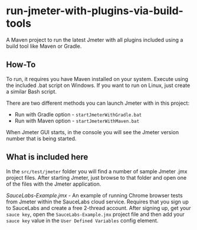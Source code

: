 # run-jmeter-with-plugins-via-build-tools

A Maven project to run the latest Jmeter with all plugins included using a build tool like Maven or Gradle.

## How-To

To run, it requires you have Maven installed on your system.  Execute using the included .bat script 
on Windows.   If you want to run on Linux, just create a similar Bash script.

There are two different methods you can launch Jmeter with in this project:

- Run with Gradle option - ```startJmeterWithGradle.bat```
- Run with Maven option - ```startJmeterWithMaven.bat```

When Jmeter GUI starts, in the console you will see the Jmeter version number that is being started.

## What is included here

In the ```src/test/jmeter``` folder you will find a number of sample Jmeter .jmx project files. After starting Jmeter, just browse to that folder and open one of the files with the Jmeter application.

*SauceLabs-Example.jmx* - An example of running Chrome browser tests from Jmeter within the SauceLabs cloud service.  Requires that you sign up to SauceLabs and create a free 2-thread account.    After signing up, get your ```sauce key```, open the ```SauceLabs-Example.jmx``` project file and then add your ```sauce key``` value in the ```User Defined Variables``` config element.

